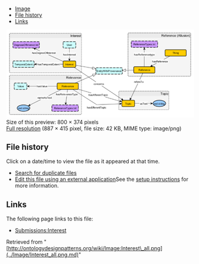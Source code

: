 * [Image](../Image/Interest_all.png.md#file)
* [File history](../Image/Interest_all.png.md#filehistory)
* [Links](../Image/Interest_all.png.md#filelinks)

[![Image:Interest all.png](../images/thumb/8/8b/Interest_all.png/800px-Interest_all.png)](../images/8/8b/Interest_all.png)  
Size of this preview: 800 × 374 pixels  
[Full resolution](../images/8/8b/Interest_all.png)‎ (887 × 415 pixel, file size: 42 KB, MIME type: image/png)

## File history

Click on a date/time to view the file as it appeared at that time.



  
* [Search for duplicate files](http://ontologydesignpatterns.org/wiki/Special:FileDuplicateSearch/Interest_all.png "Special:FileDuplicateSearch/Interest all.png")
* [Edit this file using an external application](http://ontologydesignpatterns.org/wiki/index.php?title=Image:Interest_all.png&action=edit&externaledit=true&mode=file "Image:Interest all.png")See the [setup instructions](http://www.mediawiki.org/wiki/Manual:External_editors "http://www.mediawiki.org/wiki/Manual:External_editors") for more information.

## Links



The following page links to this file:


* [Submissions:Interest](../Submissions/Interest.md "Submissions:Interest")


Retrieved from "[http://ontologydesignpatterns.org/wiki/Image:Interest\_all.png](../Image/Interest_all.png.md)"